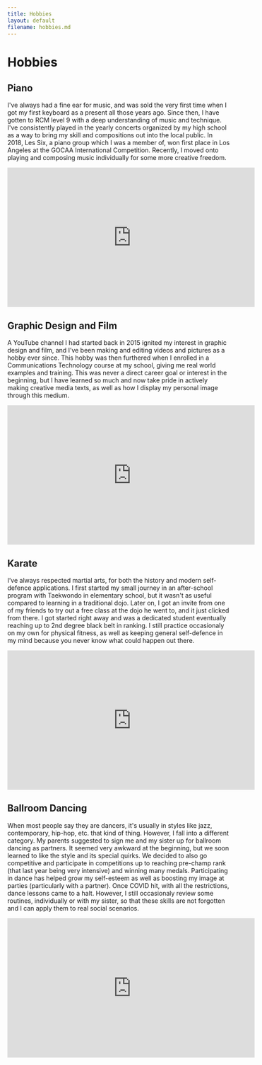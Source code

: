 ```yaml
---
title: Hobbies
layout: default
filename: hobbies.md
--- 
```


# Hobbies

## Piano

<!-- Make iFrames responsive for mobile in the future (as well as header bar potentially) -->

<!-- I've always had an ear for music and was very interested when I played on my first keyboard all those years ago.
Since then, I have gotten to RCM level 9 with a deep understanding of music and technique.
Recently, I moved on to playing and composing music individually for some more freedom. -->

I've always had a fine ear for music, and was sold the very first time when I got my first keyboard as a present all those years ago. Since then, I have gotten to RCM level 9 with a deep understanding of music and technique. I've consistently played in the yearly concerts organized by my high school as a way to bring my skill and compositions out into the local public. In 2018, Les Six, a piano group which I was a member of, won first place in Los Angeles at the GOCAA International Competition. Recently, I moved onto playing and composing music individually for some more creative freedom.

<!-- style="width: auto; height: auto;" -->

<iframe width="560" height="315" src="https://www.youtube.com/embed/2ZCCYxsQzEw" frameborder="0" allow="accelerometer; autoplay; clipboard-write; encrypted-media; gyroscope; picture-in-picture" allowfullscreen></iframe>

## Graphic Design and Film

<!-- For personal reasons, I wanted to learned how to make videos and edit photos (this was mostly for a YouTube channel I had going on). I was looking for 
some tutorials/tips online and I had also enrolled in a Communications Technology course at my school. This was never a direct career goal or interest, 
but I have learned so much from these and now take pride in actively making creative media texts, as well help this has given to advance how I display my personal image through this medium. -->

A YouTube channel I had started back in 2015 ignited my interest in graphic design and film, and I’ve been making and editing videos and pictures as a hobby ever since. This hobby was then furthered when I enrolled in a Communications Technology course at my school, giving me real world examples and training. This was never a direct career goal or interest in the beginning, but I have learned so much and now take pride in actively making creative media texts, as well as how I display my personal image through this medium.

<iframe width="560" height="315" src="https://www.youtube.com/embed/fg1fWiP7aBw" frameborder="0" allow="accelerometer; autoplay; clipboard-write; encrypted-media; gyroscope; picture-in-picture" allowfullscreen></iframe>

## Karate

I’ve always respected martial arts, for both the history and modern self-defence applications. I first started my small journey in an after-school program with Taekwondo in elementary school, but it wasn't as useful compared to learning in a traditional dojo. Later on, I got an invite from one of my friends to try out a free class at the dojo he went to, and it just clicked from there. I got started right away and was a dedicated student eventually reaching up to 2nd degree black belt in ranking. I still practice occasionaly on my own for physical fitness, as well as keeping general self-defence in my mind because you never know what could happen out there.

<iframe width="560" height="315" src="https://www.youtube.com/embed/IVzTpJjPYSU" frameborder="0" allow="accelerometer; autoplay; clipboard-write; encrypted-media; gyroscope; picture-in-picture" allowfullscreen></iframe>

## Ballroom Dancing

When most people say they are dancers, it's usually in styles like jazz, contemporary, hip-hop, etc. that kind of thing. However, I fall into a different category. My parents suggested to sign me and my sister up for ballroom dancing as partners. It seemed very awkward at the beginning, but we soon learned to like the style and its special quirks. We decided to also go competitive and participate in competitions up to reaching pre-champ rank (that last year being very intensive) and winning many medals. Participating in dance has helped grow my self-esteem as well as boosting my image at parties (particularly with a partner). Once COVID hit, with all the restrictions, dance lessons came to a halt. However, I still occasionaly review some routines, individually or with my sister, so that these skills are not forgotten and I can apply them to real social scenarios.

<iframe width="560" height="315" src="https://www.youtube.com/embed/3XMGdTw8YFU" frameborder="0" allow="accelerometer; autoplay; clipboard-write; encrypted-media; gyroscope; picture-in-picture" allowfullscreen></iframe>
